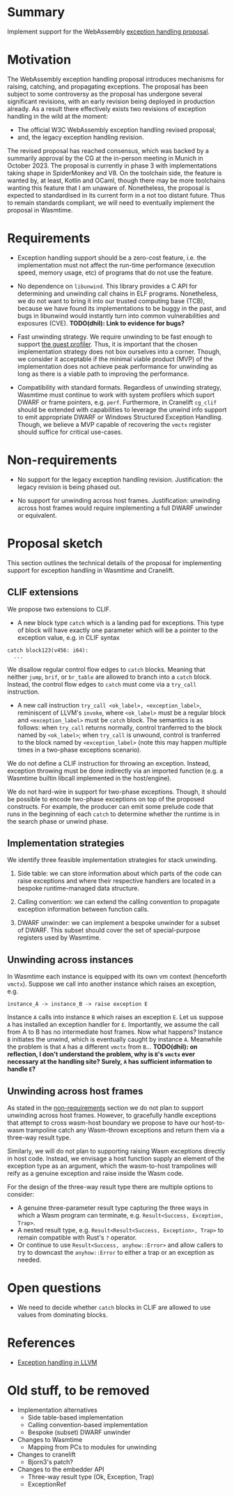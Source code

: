 # Summary

Implement support for the WebAssembly [exception handling
proposal](https://github.com/WebAssembly/exception-handling).

# Motivation
[motivation]: #motivation

The WebAssembly exception handling proposal introduces mechanisms for
raising, catching, and propagating exceptions. The proposal has been
subject to some controversy as the proposal has undergone several
significant revisions, with an early revision being deployed in
production already. As a result there effectively exists two revisions
of exception handling in the wild at the moment:

* The official W3C WebAssembly exception handling revised proposal;
* and, the legacy exception handling revision.

The revised proposal has reached consensus, which was backed by a
summarily approval by the CG at the in-person meeting in Munich in
October 2023. The proposal is currently in phase 3 with
implementations taking shape in SpiderMonkey and V8. On the toolchain
side, the feature is wanted by, at least, Kotlin and OCaml, though
there may be more toolchains wanting this feature that I am unaware
of. Nonetheless, the proposal is expected to standardised in its
current form in a not too distant future. Thus to remain standards
compliant, we will need to eventually implement the proposal in
Wasmtime.

# Requirements
[requirements]: #requirements

* Exception handling support should be a zero-cost feature, i.e. the
  implementation must not affect the run-time performance (execution
  speed, memory usage, etc) of programs that do not use the feature.

* No dependence on `libunwind`. This library provides a C API for
  determining and unwinding call chains in ELF programs. Nonetheless,
  we do not want to bring it into our trusted computing base (TCB),
  because we have found its implementations to be buggy in the past,
  and bugs in libunwind would instantly turn into common
  vulnerabilities and exposures (CVE). **TODO(dhil): Link to evidence for bugs?**

* Fast unwinding strategy. We require unwinding to be fast enough to
  support [the guest
  profiler](https://docs.wasmtime.dev/examples-profiling-guest.html). Thus,
  it is important that the chosen implementation strategy does not box
  ourselves into a corner. Though, we consider it acceptable if the
  minimal viable product (MVP) of the implementation does not achieve
  peak performance for unwinding as long as there is a viable path to
  improving the performance.

* Compatibility with standard formats. Regardless of unwinding
  strategy, Wasmtime must continue to work with system profilers which
  suport DWARF or frame pointers, e.g. `perf`. Furthermore, in
  Cranelift `cg_clif` should be extended with capabilities to leverage
  the unwind info support to emit appropriate DWARF or Windows
  Structured Exception Handling. Though, we believe a MVP capable of
  recovering the `vmctx` register should suffice for critical
  use-cases.

# Non-requirements
[non-requirements]: #non-requirements

* No support for the legacy exception handling
  revision. Justification: the legacy revision is being phased out.

* No support for unwinding across host frames. Justification:
  unwinding across host frames would require implementing a full DWARF
  unwinder or equivalent.

# Proposal sketch
[proposal]: #proposal

This section outlines the technical details of the proposal for
implementing support for exception handling in Wasmtime and Cranelift.

## CLIF extensions
[clif-semantics]: #clif-semantics

We propose two extensions to CLIF.

* A new block type `catch` which is a landing pad for exceptions. This
  type of block will have exactly one parameter which will be a
  pointer to the exception value, e.g. in CLIF syntax
```clif
catch block123(v456: i64):
  ...
```
  We disallow regular control flow edges to `catch` blocks. Meaning
  that neither `jump`, `brif`, or `br_table` are allowed to branch
  into a `catch` block. Instead, the control flow edges to `catch`
  must come via a `try_call` instruction.

* A new call instruction `try_call <ok_label>, <exception_label>`,
  reminiscent of LLVM's `invoke`, where `<ok_label>` must be a regular
  block and `<exception_label>` must be `catch` block. The semantics
  is as follows: when `try_call` returns normally, control tranferred
  to the block named by `<ok_label>`; when `try_call` is unwound,
  control is tranferred to the block named by `<exception_label>`
  (note this may happen multiple times in a two-phase exceptions
  scenario).

We do not define a CLIF instruction for throwing an
exception. Instead, exception throwing must be done indirectly via an
imported function (e.g. a Wasmtime builtin libcall implemented in the
host/engine).

We do not hard-wire in support for two-phase exceptions. Though, it
should be possible to encode two-phase exceptions on top of the
proposed constructs. For example, the producer can emit some prelude
code that runs in the beginning of each `catch` to determine whether
the runtime is in the search phase or unwind phase.

## Implementation strategies

We identify three feasible implementation strategies for stack
unwinding.

1. Side table: we can store information about which parts of the code
can raise exceptions and where their respective handlers are located
in a bespoke runtime-managed data structure.

2. Calling convention: we can extend the calling convention to
propagate exception information between function calls.

3. DWARF unwinder: we can implement a bespoke unwinder for a subset of
DWARF. This subset should cover the set of special-purpose registers
used by Wasmtime.

## Unwinding across instances
[unwinding-instances]: #unwinding-across-instances

In Wasmtime each instance is equipped with its own vm context
(henceforth `vmctx`). Suppose we call into another instance which
raises an exception, e.g.

```
instance_A -> instance_B -> raise exception E
```

Instance `A` calls into instance `B` which raises an exception
`E`. Let us suppose `A` has installed an exception handler for
`E`. Importantly, we assume the call from A to B has no intermediate
host frames. Now what happens? Instance `B` initiates the unwind,
which is eventually caught by instance `A`. Meanwhile the problem is
that `A` has a different `vmctx` from `B`... **TODO(dhil): on
reflection, I don't understand the problem, why is `B`'s `vmctx` ever
necessary at the handling site? Surely, `A` has sufficient information
to handle `E`?**

## Unwinding across host frames
[unwinding-hosts]: #unwinding-across-host-frames

As stated in the [non-requirements](:non-requirements) section we do
not plan to support unwinding across host frames. However, to
gracefully handle exceptions that attempt to cross wasm-host boundary
we propose to have our host-to-wasm trampoline catch any Wasm-thrown
exceptions and return them via a three-way result type.

Similarly, we will do not plan to supporting raising Wasm exceptions
directly in host code. Instead, we envisage a host function supply an
element of the exception type as an argument, which the wasm-to-host
trampolines will reify as a genuine exception and raise inside the
Wasm code.

For the design of the three-way result type there are multiple options
to consider:

* A genuine three-parameter result type capturing the three ways in
  which a Wasm program can terminate, e.g. `Result<Success, Exception,
  Trap>`.
* A nested result type, e.g. `Result<Result<Success, Exception>,
  Trap>` to remain compatible with Rust's `?` operator.
* Or continue to use `Result<Success, anyhow::Error>` and allow
  callers to try to downcast the `anyhow::Error` to either a trap or
  an exception as needed.

# Open questions
[open-questions]: #open-questions

* We need to decide whether `catch` blocks in CLIF are allowed to use
  values from dominating blocks.

# References
[references]: #references

* [Exception handling in LLVM](https://llvm.org/docs/ExceptionHandling.html)


# Old stuff, to be removed

* Implementation alternatives
  + Side table-based implementation
  + Calling convention-based implementation
  + Bespoke (subset) DWARF unwinder
* Changes to Wasmtime
  + Mapping from PCs to modules for unwinding
* Changes to cranelift
  + Bjorn3's patch?
* Changes to the embedder API
  + Three-way result type (Ok, Exception, Trap)
  + ExceptionRef